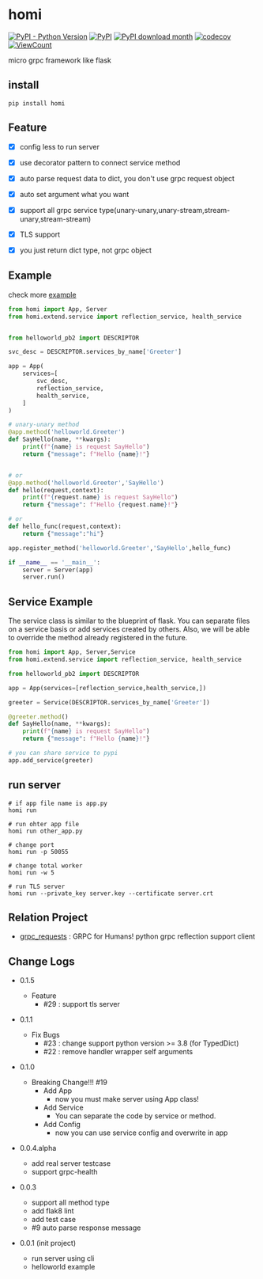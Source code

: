 # homi
[![PyPI - Python Version](https://img.shields.io/pypi/pyversions/homi?style=flat-square)](https://pypi.org/project/homi)
[![PyPI](https://img.shields.io/pypi/v/homi?style=flat-square)](https://pypi.org/project/homi)
[![PyPI download month](https://img.shields.io/pypi/dm/homi?style=flat-square)](https://pypi.org/project/homi)
[![codecov](https://codecov.io/gh/spaceone-dev/homi/branch/master/graph/badge.svg)](https://codecov.io/gh/spaceone-dev/homi)
[![ViewCount](https://views.whatilearened.today/views/github/spaceone-dev/homi.svg?nocache=true)](https://github.com/wesky93/views)

micro grpc framework like flask

## install
```shell script
pip install homi
```

## Feature
- [x] config less to run server
- [x] use decorator pattern to connect service method
- [x] auto parse request data to dict, you don't use grpc request object
- [x] auto set argument what you want
- [x] support all grpc service type(unary-unary,unary-stream,stream-unary,stream-stream)
- [x] TLS support
- [x] you just return dict type, not grpc object


## Example
check more [example](https://github.com/spaceone-dev/homi/tree/master/example)

```python
from homi import App, Server
from homi.extend.service import reflection_service, health_service


from helloworld_pb2 import DESCRIPTOR

svc_desc = DESCRIPTOR.services_by_name['Greeter']

app = App(
    services=[
        svc_desc,
        reflection_service,
        health_service,
    ]
)

# unary-unary method
@app.method('helloworld.Greeter')
def SayHello(name, **kwargs):
    print(f"{name} is request SayHello")
    return {"message": f"Hello {name}!"}


# or 
@app.method('helloworld.Greeter','SayHello')
def hello(request,context):
    print(f"{request.name} is request SayHello")
    return {"message": f"Hello {request.name}!"}

# or
def hello_func(request,context):
    return {"message":"hi"}

app.register_method('helloworld.Greeter','SayHello',hello_func)

if __name__ == '__main__':
    server = Server(app)
    server.run()
```

## Service Example
The service class is similar to the blueprint of flask. You can separate files on a service basis or add services created by others.
Also, we will be able to override the method already registered in the future.

```python
from homi import App, Server,Service
from homi.extend.service import reflection_service, health_service

from helloworld_pb2 import DESCRIPTOR

app = App(services=[reflection_service,health_service,])

greeter = Service(DESCRIPTOR.services_by_name['Greeter'])

@greeter.method()
def SayHello(name, **kwargs):
    print(f"{name} is request SayHello")
    return {"message": f"Hello {name}!"}

# you can share service to pypi
app.add_service(greeter)
```

## run server
```shell script
# if app file name is app.py
homi run

# run ohter app file
homi run other_app.py

# change port
homi run -p 50055

# change total worker
homi run -w 5

# run TLS server
homi run --private_key server.key --certificate server.crt
```


## Relation Project
- [grpc_requests](https://github.com/spaceone-dev/grpc_requests) : GRPC for Humans! python grpc reflection support client


## Change Logs
- 0.1.5
    - Feature
        - #29 : support tls server
- 0.1.1
    - Fix Bugs
        - #23 : change support python version >= 3.8 (for TypedDict)
        - #22 : remove handler wrapper self arguments

- 0.1.0
    - Breaking Change!!! #19
        - Add App
            - now you must make server using App class!
        - Add Service
            - You can separate the code by service or method.
        - Add Config
            - now you can use service config and overwrite in app
 - 0.0.4.alpha
    - add real server testcase
    - support grpc-health
- 0.0.3
    - support all method type
    - add flak8 lint
    - add test case
    - \#9 auto parse response message
- 0.0.1 (init project)
    - run server using cli
    - helloworld example